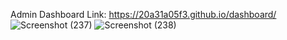 Admin Dashboard
Link: https://20a31a05f3.github.io/dashboard/
![Screenshot (237)](https://github.com/20a31a05f3/dashboard/assets/109792917/5f27e5c5-a606-4357-9078-42ec964aae2b)
![Screenshot (238)](https://github.com/20a31a05f3/dashboard/assets/109792917/e05e348f-5426-4fb0-9266-46f5a5cdeabc)
